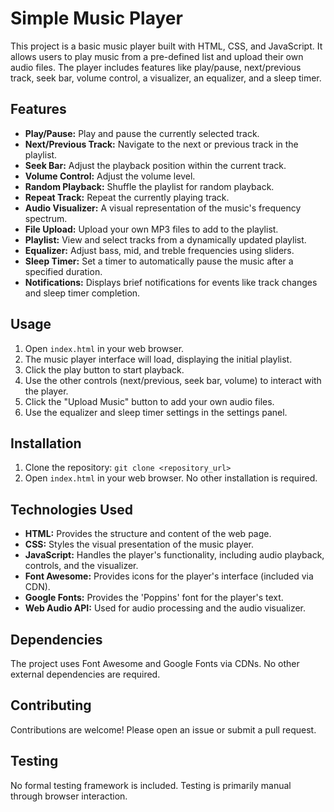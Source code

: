 # Simple Music Player

This project is a basic music player built with HTML, CSS, and JavaScript.  It allows users to play music from a pre-defined list and upload their own audio files. The player includes features like play/pause, next/previous track, seek bar, volume control, a visualizer, an equalizer, and a sleep timer.

## Features

*   **Play/Pause:** Play and pause the currently selected track.
*   **Next/Previous Track:** Navigate to the next or previous track in the playlist.
*   **Seek Bar:** Adjust the playback position within the current track.
*   **Volume Control:** Adjust the volume level.
*   **Random Playback:** Shuffle the playlist for random playback.
*   **Repeat Track:** Repeat the currently playing track.
*   **Audio Visualizer:** A visual representation of the music's frequency spectrum.
*   **File Upload:** Upload your own MP3 files to add to the playlist.
*   **Playlist:** View and select tracks from a dynamically updated playlist.
*   **Equalizer:** Adjust bass, mid, and treble frequencies using sliders.
*   **Sleep Timer:** Set a timer to automatically pause the music after a specified duration.
*   **Notifications:** Displays brief notifications for events like track changes and sleep timer completion.


## Usage

1.  Open `index.html` in your web browser.
2.  The music player interface will load, displaying the initial playlist.
3.  Click the play button to start playback.
4.  Use the other controls (next/previous, seek bar, volume) to interact with the player.
5.  Click the "Upload Music" button to add your own audio files.
6.  Use the equalizer and sleep timer settings in the settings panel.

## Installation

1.  Clone the repository: `git clone <repository_url>`
2.  Open `index.html` in your web browser.  No other installation is required.

## Technologies Used

*   **HTML:**  Provides the structure and content of the web page.
*   **CSS:** Styles the visual presentation of the music player.
*   **JavaScript:**  Handles the player's functionality, including audio playback, controls, and the visualizer.
*   **Font Awesome:** Provides icons for the player's interface (included via CDN).
*   **Google Fonts:** Provides the 'Poppins' font for the player's text.
*   **Web Audio API:** Used for audio processing and the audio visualizer.


## Dependencies

The project uses Font Awesome and Google Fonts via CDNs. No other external dependencies are required.


## Contributing

Contributions are welcome! Please open an issue or submit a pull request.

## Testing

No formal testing framework is included.  Testing is primarily manual through browser interaction.
